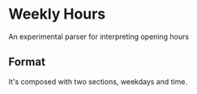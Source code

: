 # Weekly Hours

An experimental parser for interpreting opening hours

## Format

It's composed with two sections, weekdays and time.

